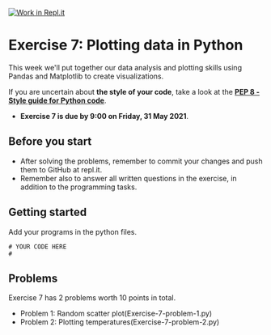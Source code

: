 [![Work in Repl.it](https://classroom.github.com/assets/work-in-replit-14baed9a392b3a25080506f3b7b6d57f295ec2978f6f33ec97e36a161684cbe9.svg)](https://classroom.github.com/online_ide?assignment_repo_id=4821719&assignment_repo_type=AssignmentRepo)
# Exercise 7: Plotting data in Python

This week we'll put together our data analysis and plotting skills using Pandas and Matplotlib to create visualizations.

If you are uncertain about **the style of your code**, take a look at the **[PEP 8 - Style guide for Python code](https://www.python.org/dev/peps/pep-0008/)**.

- **Exercise 7 is due by 9:00 on Friday, 31 May 2021**.

## Before you start

- After solving the problems, remember to commit your changes and push them to GitHub at repl.it. 
- Remember also to answer all written questions in the exercise, in addition to the programming tasks.

## Getting started

Add your programs in the python files.
```
# YOUR CODE HERE
#
```

## Problems

Exercise 7 has 2 problems worth 10 points in total. 

 - Problem 1: Random scatter plot(Exercise-7-problem-1.py)
 - Problem 2: Plotting temperatures(Exercise-7-problem-2.py)
